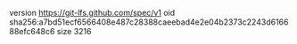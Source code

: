 version https://git-lfs.github.com/spec/v1
oid sha256:a7bd51ecf6566408e487c28388caeebad4e2e04b2373c2243d616688efc648c6
size 3216
